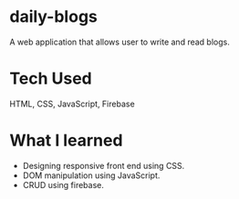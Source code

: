 # daily-blogs
A web application that allows user to write and read blogs.

# Tech Used
HTML, CSS, JavaScript, Firebase

# What I learned
* Designing responsive front end using CSS.
* DOM manipulation using JavaScript.
* CRUD using firebase.
